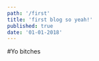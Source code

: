 ```yaml
---
path: '/first'  
title: 'first blog so yeah!'  
published: true
date: '01-01-2018'
---
```


#Yo bitches

